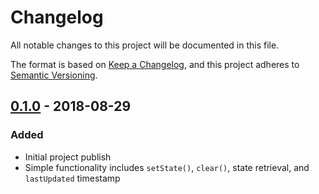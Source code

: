 # Changelog

All notable changes to this project will be documented in this file.

The format is based on [Keep a Changelog](https://keepachangelog.com/en/1.0.0/),
and this project adheres to [Semantic Versioning](https://semver.org/spec/v2.0.0.html).

## [0.1.0] - 2018-08-29

### Added

- Initial project publish
- Simple functionality includes `setState()`, `clear()`, state retrieval, and `lastUpdated` timestamp

[0.1.0]: https://github.com/colinhemphill/haversack/tags/0.1.0
